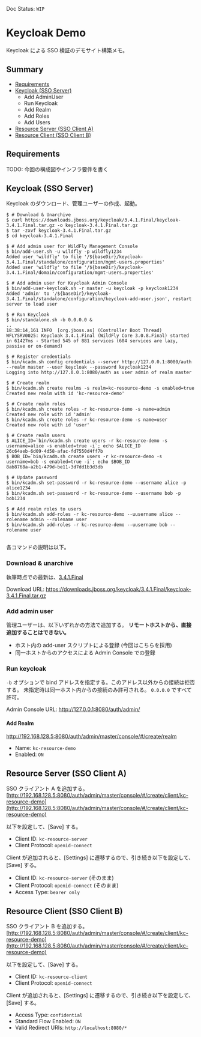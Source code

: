 Doc Status: `WIP`

# Keycloak Demo

Keycloak による SSO 検証のデモサイト構築メモ。

## Summary

- [Requirements](#requirements)
- [Keycloak (SSO Server)](#keycloak-sso-server)
  - Add AdminUser
  - Run Keycloak
  - Add Realm
  - Add Roles
  - Add Users
- [Resource Server (SSO Client A)](#resource-server-sso-client-a)
- [Resource Client (SSO Client B)](#resource-client-sso-client-b)

## Requirements

TODO: 今回の構成図やインフラ要件を書く

## Keycloak (SSO Server)

Keycloak のダウンロード、管理ユーザーの作成、起動。

```console
$ # Download & Unarchive
$ curl https://downloads.jboss.org/keycloak/3.4.1.Final/keycloak-3.4.1.Final.tar.gz -o keycloak-3.4.1.Final.tar.gz
$ tar -zxvf keycloak-3.4.1.Final.tar.gz
$ cd keycloak-3.4.1.Final

$ # Add admin user for WildFly Management Console
$ bin/add-user.sh -u wildfly -p wildfly1234
Added user 'wildfly' to file '/${baseDir}/keycloak-3.4.1.Final/standalone/configuration/mgmt-users.properties'
Added user 'wildfly' to file '/${baseDir}/keycloak-3.4.1.Final/domain/configuration/mgmt-users.properties'

$ # Add admin user for Keycloak Admin Console
$ bin/add-user-keycloak.sh -r master -u keycloak -p keycloak1234
Added 'admin' to '/${baseDir}/keycloak-3.4.1.Final/standalone/configuration/keycloak-add-user.json', restart server to load user

$ # Run Keycloak
$ bin/standalone.sh -b 0.0.0.0 &
..
18:38:14,161 INFO  [org.jboss.as] (Controller Boot Thread) WFLYSRV0025: Keycloak 3.4.1.Final (WildFly Core 3.0.8.Final) started in 61427ms - Started 545 of 881 services (604 services are lazy, passive or on-demand)

$ # Register credentials
$ bin/kcadm.sh config credentials --server http://127.0.0.1:8080/auth --realm master --user keycloak --password keycloak1234
Logging into http://127.0.0.1:8080/auth as user admin of realm master

$ # Create realm
$ bin/kcadm.sh create realms -s realm=kc-resource-demo -s enabled=true
Created new realm with id 'kc-resource-demo'

$ # Create realm roles
$ bin/kcadm.sh create roles -r kc-resource-demo -s name=admin
Created new role with id 'admin'
$ bin/kcadm.sh create roles -r kc-resource-demo -s name=user
Created new role with id 'user'

$ # Create realm users
$ ALICE_ID=`bin/kcadm.sh create users -r kc-resource-demo -s username=alice -s enabled=true -i`; echo $ALICE_ID
26c64aeb-6d09-4d58-afac-fd7550d4ff7b
$ BOB_ID=`bin/kcadm.sh create users -r kc-resource-demo -s username=bob -s enabled=true -i`; echo $BOB_ID
8ab8768a-a2b1-479d-be11-3d7dd1b3d3db

$ # Update password
$ bin/kcadm.sh set-password -r kc-resource-demo --username alice -p alice1234
$ bin/kcadm.sh set-password -r kc-resource-demo --username bob -p bob1234

$ # Add realm roles to users
$ bin/kcadm.sh add-roles -r kc-resource-demo --uusername alice --rolename admin --rolename user
$ bin/kcadm.sh add-roles -r kc-resource-demo --uusername bob --rolename user


```

各コマンドの説明は以下。

### Download & unarchive

執筆時点での最新は、[3.4.1.Final](http://www.keycloak.org/archive/downloads-3.4.1.html)

Download URL:
https://downloads.jboss.org/keycloak/3.4.1.Final/keycloak-3.4.1.Final.tar.gz


### Add admin user

管理ユーザーは、以下いずれかの方法で追加する。
__リモートホストから、直接追加することはできない。__

- ホスト内の add-user スクリプトによる登録 (今回はこちらを採用)
- 同一ホストからのアクセスによる Admin Console での登録

### Run keycloak

`-b` オプションで bind アドレスを指定する。このアドレス以外からの接続は拒否する。
未指定時は同一ホスト内からの接続のみ許可される。
`0.0.0.0` ですべて許可。

Admin Console URL:
http://127.0.0.1:8080/auth/admin/

#### Add Realm

http://192.168.128.5:8080/auth/admin/master/console/#/create/realm

- Name: `kc-resource-demo`
- Enabled: `ON`

## Resource Server (SSO Client A)

SSO クライアント A を追加する。<br>
[http://192.168.128.5:8080/auth/admin/master/console/#/create/client/kc-resource-demo](http://192.168.128.5:8080/auth/admin/master/console/#/create/client/kc-resource-demo)

以下を設定して、[Save] する。

- Client ID: `kc-resource-server`
- Client Protocol: `openid-connect`

Client が追加されると、[Settings] に遷移するので、引き続き以下を設定して、[Save] する。

- Client ID: `kc-resource-server` (そのまま)
- Client Protocol: `openid-connect` (そのまま)
- Access Type: `bearer only`

## Resource Client (SSO Client B)

SSO クライアント B を追加する。<br>
[http://192.168.128.5:8080/auth/admin/master/console/#/create/client/kc-resource-demo](http://192.168.128.5:8080/auth/admin/master/console/#/create/client/kc-resource-demo)

以下を設定して、[Save] する。

- Client ID: `kc-resource-client`
- Client Protocol: `openid-connect`

Client が追加されると、[Settings] に遷移するので、引き続き以下を設定して、[Save] する。

- Access Type: `confidential`
- Standard Flow Enabled: `ON`
- Valid Redirect URIs: `http://localhost:8080/*`


